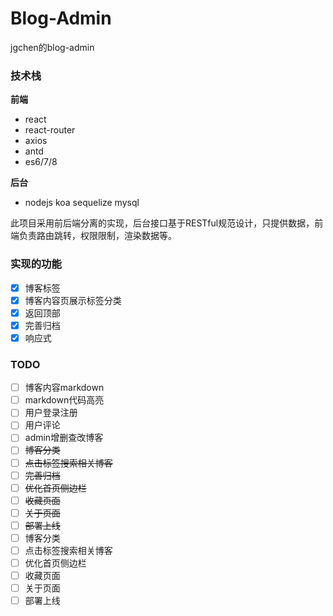 # Blog-Admin
jgchen的blog-admin
### 技术栈
**前端**
* react
* react-router
* axios
* antd
* es6/7/8

**后台**
* nodejs koa sequelize mysql

此项目采用前后端分离的实现，后台接口基于RESTful规范设计，只提供数据，前端负责路由跳转，权限限制，渲染数据等。
### 实现的功能
* [x] 博客标签
* [x] 博客内容页展示标签分类
* [x] 返回顶部
* [x] 完善归档
* [x] 响应式

### TODO
* [ ] 博客内容markdown
* [ ] markdown代码高亮
* [ ] 用户登录注册
* [ ] 用户评论
* [ ] admin增删查改博客
* [ ] ~~博客分类~~
* [ ] ~~点击标签搜索相关博客~~
* [ ] ~~完善归档~~
* [ ] ~~优化首页侧边栏~~
* [ ] ~~收藏页面~~
* [ ] ~~关于页面~~
* [ ] ~~部署上线~~
* [ ] 博客分类
* [ ] 点击标签搜索相关博客
* [ ] 优化首页侧边栏
* [ ] 收藏页面
* [ ] 关于页面
* [ ] 部署上线

